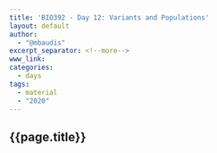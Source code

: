 ```yaml
---
title: 'BIO392 - Day 12: Variants and Populations'
layout: default
author:
  - "@mbaudis"
excerpt_separator: <!--more-->
www_link: 
categories:
  - days
tags:
  - material
  - "2020"
---
```


## {{page.title}}

<!--more-->
